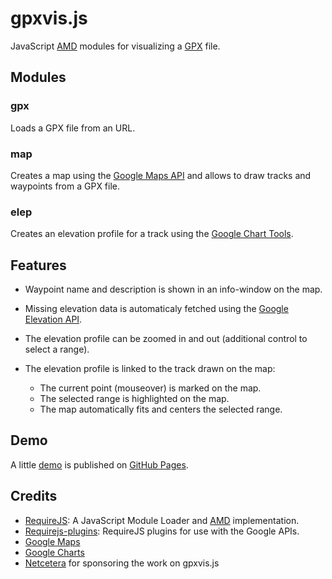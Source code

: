 gpxvis.js
=========

JavaScript [AMD](https://github.com/amdjs/amdjs-api/wiki/AMD) modules for
visualizing a [GPX](http://www.topografix.com/gpx.asp) file.

Modules
-------

### gpx

Loads a GPX file from an URL.

### map

Creates a map using the [Google Maps API](https://developers.google.com/maps/)
and allows to draw tracks and waypoints from a GPX file.

### elep

Creates an elevation profile for a track using the [Google Chart
Tools](https://developers.google.com/chart/).

Features
--------

* Waypoint name and description is shown in an info-window on the map.

* Missing elevation data is automaticaly fetched using the [Google Elevation
  API](https://developers.google.com/maps/documentation/elevation/).

* The elevation profile can be zoomed in and out (additional control to select a range).

* The elevation profile is linked to the track drawn on the map:
  - The current point (mouseover) is marked on the map.
  - The selected range is highlighted on the map.
  - The map automatically fits and centers the selected range.

Demo
----

A little [demo](http://alimfeld.github.com/gpxvis.js/) is published on [GitHub
Pages](http://pages.github.com/).

Credits
-------

* [RequireJS](http://requirejs.org): A JavaScript Module Loader and
  [AMD](https://github.com/amdjs/amdjs-api/wiki/AMD) implementation.
* [Requirejs-plugins](https://github.com/millermedeiros/requirejs-plugins):
  RequireJS plugins for use with the Google APIs.
* [Google Maps](https://developers.google.com/maps/)
* [Google Charts](https://developers.google.com/chart/)
* [Netcetera](https://github.com/netceteragroup) for sponsoring the work on
  gpxvis.js
